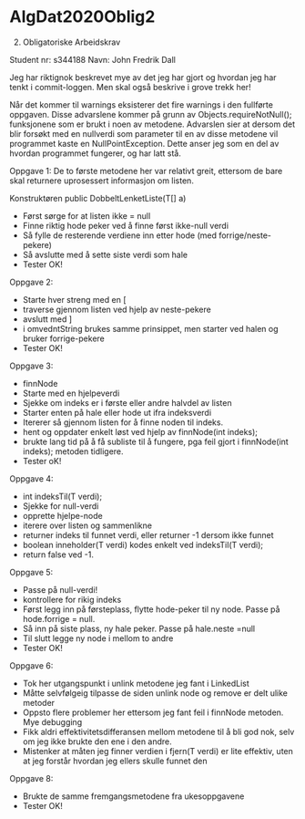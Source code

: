 # AlgDat2020Oblig2
2. Obligatoriske Arbeidskrav

Student nr: s344188
Navn: John Fredrik Dall

Jeg har riktignok beskrevet mye av det jeg har gjort og hvordan jeg har tenkt i commit-loggen. Men skal også beskrive i grove trekk her!

Når det kommer til warnings eksisterer det fire warnings i den fullførte oppgaven. Disse advarslene kommer på grunn av Objects.requireNotNull();
funksjonene som er brukt i noen av metodene. Advarslen sier at dersom det blir forsøkt med en nullverdi som parameter til en av disse metodene 
vil programmet kaste en NullPointException. Dette anser jeg som en del av hvordan programmet fungerer, og har latt stå. 

Oppgave 1:
De to første metodene her var relativt greit, ettersom de bare skal returnere uprosessert informasjon om listen.

Konstruktøren public DobbeltLenketListe(T[] a) 
- Først sørge for at listen ikke = null
- Finne riktig hode peker ved å finne først ikke-null verdi
- Så fylle de resterende verdiene inn etter hode (med forrige/neste-pekere)
- Så avslutte med å sette siste verdi som hale
- Tester OK!

Oppgave 2:
- Starte hver streng med en [
- traverse gjennom listen ved hjelp av neste-pekere
- avslutt med ]
- i omvedntString brukes samme prinsippet, men starter ved halen og bruker forrige-pekere
- Tester OK!


Oppgave 3:
- finnNode
- Starte med en hjelpeverdi
- Sjekke om indeks er i første eller andre halvdel av listen
- Starter enten på hale eller hode ut ifra indeksverdi
- Itererer så gjennom listen for å finne noden til indeks.
- hent og oppdater enkelt løst ved hjelp av finnNode(int indeks);
- brukte lang tid på å få subliste til å fungere, pga feil gjort i finnNode(int indeks); metoden tidligere.
- Tester oK!

Oppgave 4:
- int indeksTil(T verdi);
- Sjekke for null-verdi
- opprette hjelpe-node
- iterere over listen og sammenlikne
- returner indeks til funnet verdi, eller returner -1 dersom ikke funnet
- boolean inneholder(T verdi) kodes enkelt ved indeksTil(T verdi);
- return false ved -1.

Oppgave 5:
- Passe på null-verdi!
- kontrollere for rikig indeks
- Først legg inn på førsteplass, flytte hode-peker til ny node. Passe på hode.forrige = null.
- Så inn på siste plass, ny hale peker. Passe på hale.neste =null
- Til slutt legge ny node i mellom to andre
- Tester OK!

Oppgave 6: 
- Tok her utgangspunkt i unlink metodene jeg fant i LinkedList
- Måtte selvfølgeig tilpasse de siden unlink node og remove er delt ulike metoder
- Oppsto flere problemer her ettersom jeg fant feil i finnNode metoden. Mye debugging
- Fikk aldri effektivitetsdifferansen mellom metodene til å bli god nok, 
selv om jeg ikke brukte den ene i den andre.
- Mistenker at måten jeg finner verdien i fjern(T verdi) er lite effektiv, 
uten at jeg forstår hvordan jeg ellers skulle funnet den

Oppgave 8:
- Brukte de samme fremgangsmetodene fra ukesoppgavene
- Tester OK!
